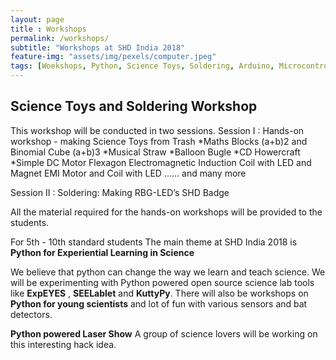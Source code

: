 ```yaml
--- 
layout: page
title : Workshops  
permalink: /workshops/
subtitle: "Workshops at SHD India 2018" 
feature-img: "assets/img/pexels/computer.jpeg"
tags: [Woekshops, Python, Science Toys, Soldering, Arduino, Microcontroller, Micropython]
---
```


## Science Toys and Soldering Workshop

This workshop will be conducted in two sessions. 
Session I :  Hands-on workshop - making Science Toys from Trash 
              *Maths Blocks (a+b)2  and Binomial Cube (a+b)3 
              *Musical Straw
              *Balloon Bugle
              *CD Howercraft
              *Simple DC Motor 
              Flexagon
              Electromagnetic Induction Coil with LED and Magnet
              EMI Motor and Coil with LED   ...... and many more
           
              
              
Session II : Soldering: Making RBG-LED’s SHD Badge 

All the material required for the hands-on workshops will be provided to the students.


For 5th - 10th standard students
The main theme at SHD India 2018 is **Python for Experiential Learning in Science**
<p>
We believe that python can change the way we learn and teach science. We will be experimenting with Python powered open source science lab tools like <strong>ExpEYES</strong> , <strong>SEELablet</strong> and <strong>KuttyPy</strong>. There will also be workshops on <strong>Python for young scientists</strong> and lot of fun with various sensors and  bat detectors.
</p>

**Python powered Laser Show** A group of science lovers will be working on this interesting hack idea.
